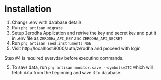 # Installation
1. Change .env with database details
2. Run `php artisan migrate`
3. Setup Zerodha Application and retrive the key and secret key and put it in .env file as `ZERODHA_API_KEY` and `ZERODHA_API_SECRET`
4. Run `php artisan seed:instruments NSE`
4. Visit http://localhost:8000/auth/zerodha and proceed with login

Step #4 is required everyday before executing commands.

5. To save data, run `php artisan monitor:save --symbols=ITC` which will fetch data from the beginning and save it to database.